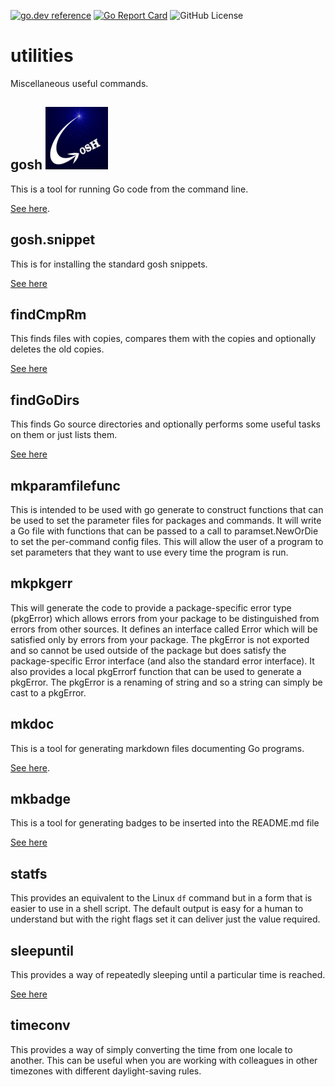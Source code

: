 <!-- Code generated by mkbadge; DO NOT EDIT. START -->
[![go.dev reference](https://img.shields.io/badge/go.dev-reference-green?logo=go)](https://pkg.go.dev/mod/github.com/nickwells/utilities)
[![Go Report Card](https://goreportcard.com/badge/github.com/nickwells/utilities)](https://goreportcard.com/report/github.com/nickwells/utilities)
![GitHub License](https://img.shields.io/github/license/nickwells/utilities)
<!-- Code generated by mkbadge; DO NOT EDIT. END -->
# utilities
Miscellaneous useful commands.


## gosh ![gosh](gosh/_images/gosh.100x100.gif)
This is a tool for running Go code from the command line.

[See here](gosh/_gosh.DOC.md).

## gosh.snippet
This is for installing the standard gosh snippets.

[See here](gosh.snippet/_gosh.snippet.DOC.md)

## findCmpRm
This finds files with copies, compares them with the copies and optionally
deletes the old copies.

[See here](findCmpRm/_findCmpRm.DOC.md)


## findGoDirs
This finds Go source directories and optionally performs some useful tasks on
them or just lists them.

[See here](findGoDirs/_findGoDirs.DOC.md)

## mkparamfilefunc
This is intended to be used with go generate to construct functions that can
be used to set the parameter files for packages and commands. It will write a
Go file with functions that can be passed to a call to paramset.NewOrDie to
set the per-command config files. This will allow the user of a program to
set parameters that they want to use every time the program is run.

## mkpkgerr
This will generate the code to provide a package-specific error type
(pkgError) which allows errors from your package to be distinguished from
errors from other sources. It defines an interface called Error which will be
satisfied only by errors from your package. The pkgError is not exported and
so cannot be used outside of the package but does satisfy the
package-specific Error interface (and also the standard error interface). It
also provides a local pkgErrorf function that can be used to generate a
pkgError. The pkgError is a renaming of string and so a string can simply be
cast to a pkgError.

## mkdoc
This is a tool for generating markdown files documenting Go programs.

[See here](mkdoc/_mkdoc.DOC.md).

## mkbadge
This is a tool for generating badges to be inserted into the README.md file

[See here](mkbadge/_mkbadge.DOC.md)

## statfs
This provides an equivalent to the Linux `df` command but in a form that is easier
to use in a shell script. The default output is easy for a human to
understand but with the right flags set it can deliver just the value
required.

## sleepuntil
This provides a way of repeatedly sleeping until a particular time is
reached.

[See here](sleepuntil/_sleepuntil.DOC.md)

## timeconv
This provides a way of simply converting the time from one locale to
another. This can be useful when you are working with colleagues in other
timezones with different daylight-saving rules.
